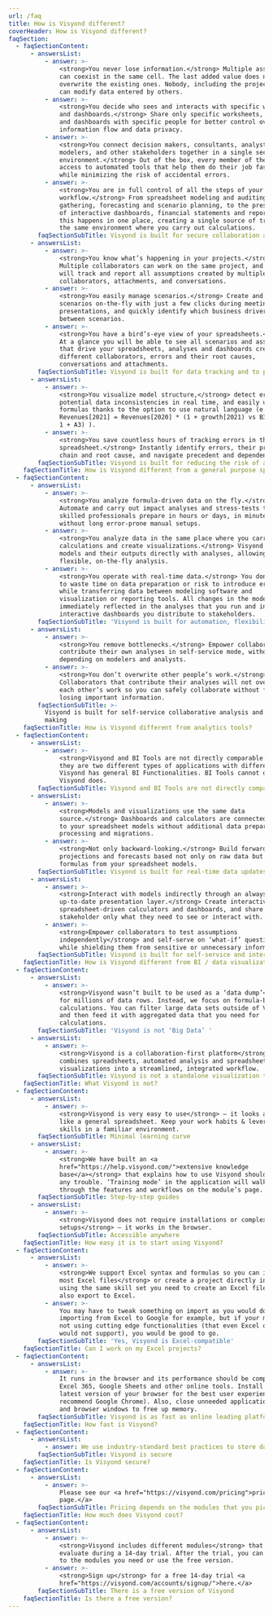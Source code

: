 ```yaml
---
url: /faq
title: How is Visyond different?
coverHeader: How is Visyond different?
faqSection:
  - faqSectionContent:
      - answersList:
          - answer: >-
              <strong>You never lose information.</strong> Multiple assumptions
              can coexist in the same cell. The last added value does not
              overwrite the existing ones. Nobody, including the project owner,
              can modify data entered by others.
          - answer: >-
              <strong>You decide who sees and interacts with specific worksheets
              and dashboards.</strong> Share only specific worksheets, reports
              and dashboards with specific people for better control over
              information flow and data privacy.
          - answer: >-
              <strong>You connect decision makers, consultants, analysts,
              modelers, and other stakeholders together in a single secure
              environment.</strong> Out of the box, every member of the team has
              access to automated tools that help them do their job faster,
              while minimizing the risk of accidental errors.
          - answer: >-
              <strong>You are in full control of all the steps of your
              workflow.</strong> From spreadsheet modeling and auditing, data
              gathering, forecasting and scenario planning, to the presentation
              of interactive dashboards, financial statements and reports. All
              this happens in one place, creating a single source of truth, in
              the same environment where you carry out calculations.
        faqSectionSubTitle: Visyond is built for secure collaboration and knowledge management
      - answersList:
          - answer: >-
              <strong>You know what’s happening in your projects.</strong>
              Multiple collaborators can work on the same project, and Visyond
              will track and report all assumptions created by multiple
              collaborators, attachments, and conversations.
          - answer: >-
              <strong>You easily manage scenarios.</strong> Create and compare
              scenarios on-the-fly with just a few clicks during meetings or
              presentations, and quickly identify which business drivers change
              between scenarios.
          - answer: >-
              <strong>You have a bird’s-eye view of your spreadsheets.</strong>
              At a glance you will be able to see all scenarios and assumptions
              that drive your spreadsheets, analyses and dashboards created by
              different collaborators, errors and their root causes,
              conversations and attachments.
        faqSectionSubTitle: Visyond is built for data tracking and to provide real-time insights
      - answersList:
          - answer: >-
              <strong>You visualize model structure,</strong> detect errors and
              potential data inconsistencies in real time, and easily understand
              formulas thanks to the option to use natural language (e.g.,
              Revenues[2021] = Revenues[2020] * (1 + growth[2021) vs B3 = B2 * (
              1 + A3) ).
          - answer: >-
              <strong>You save countless hours of tracking errors in the
              spreadsheet.</strong> Instantly identify errors, their propagation
              chain and root cause, and navigate precedent and dependent cells.
        faqSectionSubTitle: Visyond is built for reducing the risk of accidental errors
    faqSectionTitle: How is Visyond different from a general purpose spreadsheet?
  - faqSectionContent:
      - answersList:
          - answer: >-
              <strong>You analyze formula-driven data on the fly.</strong>
              Automate and carry out impact analyses and stress-tests that
              skilled professionals prepare in hours or days, in minutes and
              without long error-prone manual setups.
          - answer: >-
              <strong>You analyze data in the same place where you carry out
              calculations and create visualizations.</strong> Visyond combines
              models and their outputs directly with analyses, allowing for
              flexible, on-the-fly analysis.
          - answer: >-
              <strong>You operate with real-time data.</strong> You don’t have
              to waste time on data preparation or risk to introduce errors
              while transferring data between modeling software and
              visualization or reporting tools. All changes in the models are
              immediately reflected in the analyses that you run and in the
              interactive dashboards you distribute to stakeholders.
        faqSectionSubTitle: 'Visyond is built for automation, flexibility and convenience'
      - answersList:
          - answer: >-
              <strong>You remove bottlenecks.</strong> Empower collaborators to
              contribute their own analyses in self-service mode, without
              depending on modelers and analysts.
          - answer: >-
              <strong>You don’t overwrite other people’s work.</strong>
              Collaborators that contribute their analyses will not overwrite
              each other’s work so you can safely collaborate without fear of
              losing important information.
        faqSectionSubTitle: >-
          Visyond is built for self-service collaborative analysis and decision
          making
    faqSectionTitle: How is Visyond different from analytics tools?
  - faqSectionContent:
      - answersList:
          - answer: >-
              <strong>Visyond and BI Tools are not directly comparable:</strong>
              they are two different types of applications with different focus.
              Visyond has general BI Functionalities. BI Tools cannot do what
              Visyond does.
        faqSectionSubTitle: Visyond and BI Tools are not directly comparable
      - answersList:
          - answer: >-
              <strong>Models and visualizations use the same data
              source.</strong> Dashboards and calculators are connected directly
              to your spreadsheet models without additional data preparation,
              processing and migrations.
          - answer: >-
              <strong>Not only backward-looking.</strong> Build forward-looking
              projections and forecasts based not only on raw data but also on
              formulas from your spreadsheet models.
        faqSectionSubTitle: Visyond is built for real-time data updates
      - answersList:
          - answer: >-
              <strong>Interact with models indirectly through an always
              up-to-date presentation layer.</strong> Create interactive,
              spreadsheet-driven calculators and dashboards, and share with each
              stakeholder only what they need to see or interact with.
          - answer: >-
              <strong>Empower collaborators to test assumptions
              independently</strong> and self-serve on ‘what-if’ questions,
              while shielding them from sensitive or unnecessary information.
        faqSectionSubTitle: Visyond is built for self-service and interactivity
    faqSectionTitle: How is Visyond different from BI / data visualization tools?
  - faqSectionContent:
      - answersList:
          - answer: >-
              <strong>Visyond wasn’t built to be used as a ‘data dump’</strong>
              for millions of data rows. Instead, we focus on formula-based
              calculations. You can filter large data sets outside of Visyond
              and then feed it with aggregated data that you need for
              calculations.
        faqSectionSubTitle: 'Visyond is not ‘Big Data’ '
      - answersList:
          - answer: >-
              <strong>Visyond is a collaboration-first platform</strong> that
              combines spreadsheets, automated analysis and spreadsheet-driven
              visualizations into a streamlined, integrated workflow.
        faqSectionSubTitle: Visyond is not a standalone visualization tool
    faqSectionTitle: What Visyond is not?
  - faqSectionContent:
      - answersList:
          - answer: >-
              <strong>Visyond is very easy to use</strong> – it looks and feels
              like a general spreadsheet. Keep your work habits & leverage Excel
              skills in a familiar environment.
        faqSectionSubTitle: Minimal learning curve
      - answersList:
          - answer: >-
              <strong>We have built an <a
              href="https://help.visyond.com/">extensive knowledge
              base</a></strong> that explains how to use Visyond should you have
              any trouble. ‘Training mode’ in the application will walk you
              through the features and workflows on the module’s page.
        faqSectionSubTitle: Step-by-step guides
      - answersList:
          - answer: >-
              <strong>Visyond does not require installations or complex
              setups</strong> – it works in the browser.
        faqSectionSubTitle: Accessible anywhere
    faqSectionTitle: How easy it is to start using Visyond?
  - faqSectionContent:
      - answersList:
          - answer: >-
              <strong>We support Excel syntax and formulas so you can import
              most Excel files</strong> or create a project directly in Visyond
              using the same skill set you need to create an Excel file. You can
              also export to Excel.
          - answer: >-
              You may have to tweak something on import as you would do when
              importing from Excel to Google for example, but if your models are
              not using cutting edge functionalities (that even Excel online
              would not support), you would be good to go.
        faqSectionSubTitle: 'Yes, Visyond is Excel-compatible'
    faqSectionTitle: Can I work on my Excel projects?
  - faqSectionContent:
      - answersList:
          - answer: >-
              It runs in the browser and its performance should be compared to
              Excel 365, Google Sheets and other online tools. Install the
              latest version of your browser for the best user experience (we
              recommend Google Chrome). Also, close unneeded applications, tabs
              and browser windows to free up memory.
        faqSectionSubTitle: Visyond is as fast as online leading platforms can be
    faqSectionTitle: How fast is Visyond?
  - faqSectionContent:
      - answersList:
          - answer: We use industry-standard best practices to store data.
        faqSectionSubTitle: Visyond is secure
    faqSectionTitle: Is Visyond secure?
  - faqSectionContent:
      - answersList:
          - answer: >-
              Please see our <a href="https://visyond.com/pricing">pricing
              page.</a>
        faqSectionSubTitle: Pricing depends on the modules that you pick
    faqSectionTitle: How much does Visyond cost?
  - faqSectionContent:
      - answersList:
          - answer: >-
              <strong>Visyond includes different modules</strong> that you can
              evaluate during a 14-day trial. After the trial, you can subscribe
              to the modules you need or use the free version.
          - answer: >-
              <strong>Sign up</strong> for a free 14-day trial <a
              href="https://visyond.com/accounts/signup/">here.</a>
        faqSectionSubTitle: There is a free version of Visyond
    faqSectionTitle: Is there a free version?
---
```


